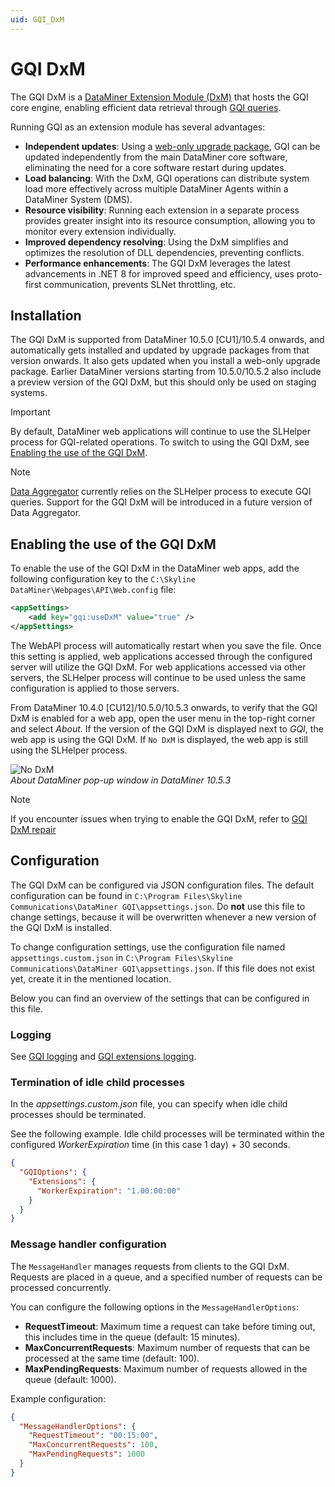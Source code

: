 ```yaml
---
uid: GQI_DxM
---
```


# GQI DxM

The GQI DxM is a [DataMiner Extension Module (DxM)](xref:DataMinerExtensionModules) that hosts the GQI core engine, enabling efficient data retrieval through [GQI queries](xref:About_GQI).

Running GQI as an extension module has several advantages:

- **Independent updates**: Using a [web-only upgrade package](xref:Upgrading_Downgrading_Webapps), GQI can be updated independently from the main DataMiner core software, eliminating the need for a core software restart during updates.
- **Load balancing**: With the DxM, GQI operations can distribute system load more effectively across multiple DataMiner Agents within a DataMiner System (DMS).
- **Resource visibility**: Running each extension in a separate process provides greater insight into its resource consumption, allowing you to monitor every extension individually.
- **Improved dependency resolving**: Using the DxM simplifies and optimizes the resolution of DLL dependencies, preventing conflicts.
- **Performance enhancements**: The GQI DxM leverages the latest advancements in .NET 8 for improved speed and efficiency, uses proto-first communication, prevents SLNet throttling, etc.

## Installation

The GQI DxM is supported from DataMiner 10.5.0 [CU1]/10.5.4 onwards, and automatically gets installed and updated by upgrade packages from that version onwards. It also gets updated when you install a web-only upgrade package.<!-- RN 41811 --> Earlier DataMiner versions starting from 10.5.0/10.5.2 also include a preview version of the GQI DxM, but this should only be used on staging systems.

> [!IMPORTANT]
> By default, DataMiner web applications will continue to use the SLHelper process for GQI-related operations. To switch to using the GQI DxM, see [Enabling the use of the GQI DxM](#enabling-the-use-of-the-gqi-dxm).

> [!NOTE]
> [Data Aggregator](xref:Data_Aggregator_DxM) currently relies on the SLHelper process to execute GQI queries. Support for the GQI DxM will be introduced in a future version of Data Aggregator.

## Enabling the use of the GQI DxM

To enable the use of the GQI DxM in the DataMiner web apps, add the following configuration key to the `C:\Skyline DataMiner\Webpages\API\Web.config` file:

```xml
<appSettings>
    <add key="gqi:useDxM" value="true" />
</appSettings>
```

The WebAPI process will automatically restart when you save the file. Once this setting is applied, web applications accessed through the configured server will utilize the GQI DxM. For web applications accessed via other servers, the SLHelper process will continue to be used unless the same configuration is applied to those servers.

From DataMiner 10.4.0 [CU12]/10.5.0/10.5.3 onwards<!--RN 42003-->, to verify that the GQI DxM is enabled for a web app, open the user menu in the top-right corner and select *About*. If the version of the GQI DxM is displayed next to *GQI*, the web app is using the GQI DxM. If `No DxM` is displayed, the web app is still using the SLHelper process.

![No DxM](~/dataminer/images/NoDxM.png)<br>*About DataMiner pop-up window in DataMiner 10.5.3*

> [!NOTE]
> If you encounter issues when trying to enable the GQI DxM, refer to [GQI DxM repair](xref:Investigating_Web_Issues#gqi-dxm-repair)

## Configuration

The GQI DxM can be configured via JSON configuration files. The default configuration can be found in `C:\Program Files\Skyline Communications\DataMiner GQI\appsettings.json`. Do **not** use this file to change settings, because it will be overwritten whenever a new version of the GQI DxM is installed.

To change configuration settings, use the configuration file named `appsettings.custom.json` in `C:\Program Files\Skyline Communications\DataMiner GQI\appsettings.json`. If this file does not exist yet, create it in the mentioned location.

Below you can find an overview of the settings that can be configured in this file.

### Logging

See [GQI logging](xref:GQI_Logging) and [GQI extensions logging](xref:GQI_Extensions_Logging).

### Termination of idle child processes

In the *appsettings.custom.json* file, you can specify when idle child processes should be terminated.

See the following example. Idle child processes will be terminated within the configured *WorkerExpiration* time (in this case 1 day) + 30 seconds.

```json
{
  "GQIOptions": {
    "Extensions": {
      "WorkerExpiration": "1.00:00:00"
    }
  }
}
```

### Message handler configuration

The `MessageHandler` manages requests from clients to the GQI DxM. Requests are placed in a queue, and a specified number of requests can be processed concurrently.

You can configure the following options in the `MessageHandlerOptions`:

- **RequestTimeout**: Maximum time a request can take before timing out, this includes time in the queue (default: 15 minutes).
- **MaxConcurrentRequests**: Maximum number of requests that can be processed at the same time (default: 100).
- **MaxPendingRequests**: Maximum number of requests allowed in the queue (default: 1000).

Example configuration:

```json
{
  "MessageHandlerOptions": {
    "RequestTimeout": "00:15:00",
    "MaxConcurrentRequests": 100,
    "MaxPendingRequests": 1000
  }
}
```
